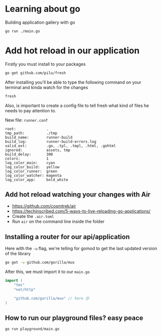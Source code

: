 # Learning about go

Building application gallery with go

```bash
go run ./main.go
```

# Add hot reload in our application

Firstly you must install to your packages

```bash
go get github.com/pilu/fresh
```

After installing you'll be able to type the following command on your terminal and kinda watch for the changes

```bash
fresh
```

Also, is important to create a config file to tell fresh what kind of files he needs to pay attention to.


New file: `runner.conf`

```
root:              .
tmp_path:          ./tmp
build_name:        runner-build
build_log:         runner-build-errors.log
valid_ext:         .go, .tpl, .tmpl, .html, .gohtml
ignored:           assets, tmp
build_delay:       300
colors:            1
log_color_main:    cyan
log_color_build:   yellow
log_color_runner:  green
log_color_watcher: magenta
log_color_app:     bold_white
```

## Add hot reload watching your changes with Air

- https://github.com/cosmtrek/air
- https://techinscribed.com/5-ways-to-live-reloading-go-applications/
- Create the `.air.toml`
- Run `air` on the command line inside the folder

## Installing a router for our api/application

Here with the `-u` flag, we're telling for gomod to get the last updated version of the library

```bash
go get -u github.com/gorilla/mux
```

After this, we must import it to our `main.go`

```go
import (
	"fmt"
	"net/http"

	"github.com/gorilla/mux" // here 😍
)
```
## How to run our playground files? easy peace

```bash
go run playground/main.go
```